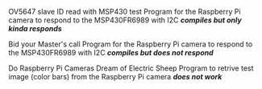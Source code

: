 OV5647 slave ID read with MSP430 test
Program for the Raspberry Pi camera to respond to the MSP430FR6989 with I2C
***compiles but only kinda responds***

Bid your Master's call
Program for the Raspberry Pi camera to respond to the MSP430FR6989 with I2C
***compiles but does not respond***

Do Raspberry Pi Cameras Dream of Electric Sheep
Program to retrive test image (color bars) from the Raspberry Pi camera
***does not work***
